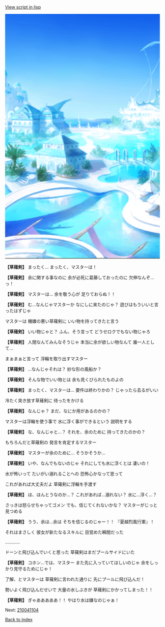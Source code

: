 [View script in lisp](../scripts/210041103.txt)

![sea_resort_day.png](../images/backgrounds/sea_resort_day.png)

**【草薙剣】**
まったく…
まったく、マスターは！

**【草薙剣】**
余に関する事なのに
余が必死に葛藤しておったのに
欠伸なんぞ…っ！

**【草薙剣】**
マスターは…
余を敬う心が
足りておらぬ！！

**【草薙剣】**
む…なんじゃマスターか
なにしに来たのじゃ？
遊びはもういいと言ったはずじゃ

マスターは
機嫌の悪い草薙剣に
いい物を持ってきたと言う

**【草薙剣】**
いい物じゃと？
ふん、そう言って
どうせロクでもない物じゃろ

**【草薙剣】**
人間なんてみんなそうじゃ
本当に余が欲しい物なんて
誰一人として…

まぁまぁと言って
浮輪を取り出すマスター

**【草薙剣】**
…なんじゃそれは？
妙な形の風船か？

**【草薙剣】**
そんな物でいい物とは
余も見くびられたものよの

**【草薙剣】**
まったく、マスターは…
要件は終わりかの？
じゃったら去るがいい

冷たく突き放す草薙剣に
待ったをかける

**【草薙剣】**
なんじゃ？
まだ、なにか用があるのかの？

マスターは浮輪を使う事で
水に浮く事ができるという
説明をする

**【草薙剣】**
な、なんじゃと…？
それを、余のために
持ってきたのかの？

もちろんだと草薙剣の
発言を肯定するマスター

**【草薙剣】**
マスターが余のために…
そうかそうか…

**【草薙剣】**
いや、なんでもないのじゃ
それにしても水に浮くとは
凄いの！

水が怖いって
たいがい溺れることへの
恐怖心かなって思って

これがあれば大丈夫だよ
草薙剣に浮輪を手渡す

**【草薙剣】**
ほ、ほんとうなのか…？
これがあれば…溺れない？
水に…浮く…？

さっきは怒らせちゃってゴメン
でも、信じてくれないかな？
マスターがじっと見つめる

**【草薙剣】**
うう、余は…余は
そちを信じるのじゃー！！
『夏越烈風行軍』！

それはまさしく
彼女が新たなるスキルに
目覚めた瞬間だった

…………

ドーンと飛び込んでいくと思った
草薙剣はまだプールサイドにいた

**【草薙剣】**
コホン…では、マスター
また先に入っていてほしいのじゃ
余をしっかり見守るためにじゃ！

了解、とマスターは
草薙剣に言われた通りに
先にプールに飛び込んだ！

勢いよく飛び込んだせいで
大量の水しぶきが
草薙剣にかかってしまった！！

**【草薙剣】**
ぎゃあああああ！！
やはり水は嫌なのじゃぁ！


Next: [210041104](210041104.md)

[Back to index](index.md)
